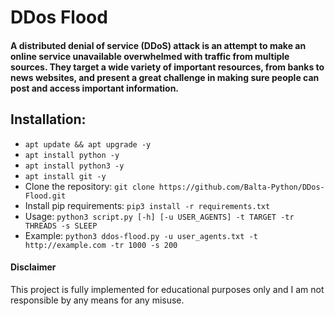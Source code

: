 # DDos Flood
#### A distributed denial of service (DDoS) attack is an attempt to make an online service unavailable overwhelmed with traffic from multiple sources. They target a wide variety of important resources, from banks to news websites, and present a great challenge in making sure people can post and access important information.

## Installation:
- `apt update && apt upgrade -y`
- `apt install python -y`
- `apt install python3 -y`
- `apt install git -y`
- Clone the repository: `git clone https://github.com/Balta-Python/DDos-Flood.git`
- Install pip requirements: `pip3 install -r requirements.txt`
- Usage: `python3 script.py [-h] [-u USER_AGENTS] -t TARGET -tr THREADS -s SLEEP`
- Example: `python3 ddos-flood.py -u user_agents.txt -t http://example.com -tr 1000 -s 200`

#### Disclaimer
This project is fully implemented for educational purposes only and I am not responsible by any means for any misuse.
